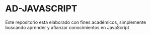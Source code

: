 # AD-JAVASCRIPT
Este repositorio esta elaborado con fines académicos, simplemente buscando aprender y afianzar conocimientos en JavaScript 
